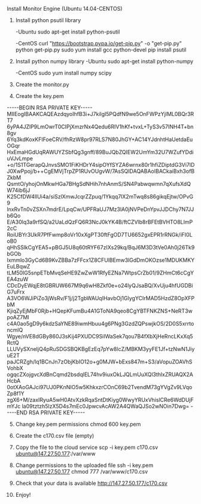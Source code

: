 Install Monitor Engine (Ubuntu 14.04-CENTOS)

1. Install python psutil library
	
	-Ubuntu
	sudo apt-get install python-psutil
	
	-CentOS
	curl "https://bootstrap.pypa.io/get-pip.py" -o "get-pip.py"
	python get-pip.py
	sudo yum install gcc python-devel
	pip install psutil
	
2. Install python numpy library
	-Ubuntu
	sudo apt-get install python-numpy

	-CentOS
	sudo yum install numpy scipy

3. Create the monitor.py


4. Create the key.pem

-----BEGIN RSA PRIVATE KEY-----
MIIEogIBAAKCAQEAzdqyoIhfB3i+J7kilgI5PQdfN9we5OnFWPzYjlML0BQr3RT7
6yPA4JZlP9LmOwrT0CIPjXmzrNx4Qedu6RIV1hKf+tvxL+TyS3v57INH4T+bn8gv
6Yq3kdKoxKFIFoeCRV/fhRzW8pr97RLS7N80JhGY+AC14YJdnhtHaUetdaEuOGqr
HxEmaHGdUqRAWUYZSbfQg3gnff/89BuJQbZQIEW2UmYm32U7WZufYDdiuVJvLmpe
+o/1S1TGerapQJnvsSMO1FiKHDrY4sipOYfSYZA6wrnx80r1hfiZDiptdG3Vi7lD
J0XwPpoj/b++CgEMVjTrpZP1RUvOUgvW/7AsSQIDAQABAoIBACkaiBxh3ofBZkbM
QsmtO/yhojOnMkwHGa7BHgSdNHih7nhAnmS/SN4Pabwqwmn7qXufsXdQW74ib6jJ
K25CfDW4llUi4a/siSzlXmwJcqrZZpuq/1Ykqq7lX2mTwq8s86gikqEjtw/OPvG9
lnxRvTn0vZSXn7mdrE/LpqCw/UPFRaUJ7Mz3lA0jNVPeDnYpvJJDChy7N7JJb6Qo
E/A30lq3a9rfSQ/a2UaLdQzFQ6R3NcJ0kYK4B/ftCZVlb8rBFEtBVHTO8LImP2cC
RoiUBYr3UkR7PfFwmp8oVr10xXgPT30ftFgOD7TU6652gxEPR1rRNGk/iFI0LoB0
qHhSSlkCgYEA5+pBGJ5U8q60tRYF67zIXs29kq/BqJ6M3D3tVe0Ah0j26Tk9bGOb
Ixmmlo3GyCd6B9KvZBBa7zFFcx1Z8CFUlBEmw3lGdDmOKOzse1MDUKMKYEuLBqwZ
tLM50IG5snpETbMvqSeHE9ZwZwW1RfyEZNa7WtpsCrZb01/9ZHmCt6cCgYEA4zuW
CDcDyEWqjE8tGBRUW667M9q6wH8Zkf0e+o24lyQJsaBQ/XvUju4hfUGDBiG7uFrx
A3VO6WJiPiZo3jWsRv/F1j/j2TgbWAUqIHavbOj1GlygYCIrMAD5HzdZ8OpXFPbM
KjiqZyEjMbF0Rjb+HQepKFumBu4A1GToNA9qeo8CgYBTFNKZNS+NeRT3wpoAZ7MI
c4A0ao5gD9y6kdzSaYNE89iwmHbuu4g6PNg3GzdZQPswjkOS/2D0S5xrrtoncmlQ
Wgye/nVE8dGBy860J3sKij4PXUDC9SiIWaSek7qou7B4fXbXjHeRncLKxXq5RctQ
LLUVySXneIjQ4pRuSDGSBQKBgEzEq7pYw8lcZ/MBKM3yyFE1Jf+tzNwN1JiyuE2T
paJCRZgh/lq1BCnJn7zObjKbIO12o+g0MJW+bExs847m+S3/aVopuZOAVhSVohbX
ogqcZXojgvcXdBnCqmd2bsdqlEL74hv9iuxOkLJQLmUuXQl3thlxZRUAQX2AHcbA
0otXAoGAJci97UJ0PKnNIO5w5KhkxzrCOnC69b2TvendM73gYVgZv9LVqoZp8f1Y
zgX6+M/zaxIRyuA5wH0AtvXzkRqaSntDtKiyg0WwyYRUxVhislCRe6WdDUjFmYJc
la09tztzh5lzX5D4s7mEc0JpwcvAcAW2A4QWaQJSo2wNOin7Dwg=
-----END RSA PRIVATE KEY-----

5. Change key.pem permissions
	chmod 600 key.pem
	
6. Create the c170.csv file (empty)

7. Copy the file to the cloud service
	scp -i key.pem c170.csv ubuntu@147.27.50.177:/var/www
	
8. Change permissions to the uploaded file
	ssh -i key.pem ubuntu@147.27.50.177 chmod 777 /var/www/c170.csv
	
9. Check that your data is available
	http://147.27.50.177/c170.csv

10. Enjoy!

